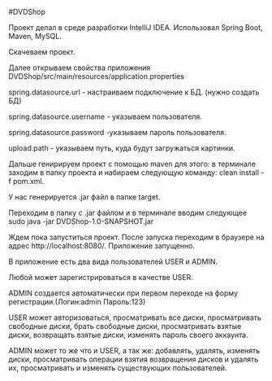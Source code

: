 #DVDShop

Проект делал в среде разработки IntelliJ IDEA. Использовал Spring Boot, Maven, MySQL.

Скачеваем проект.

Далее открываем свойства приложения DVDShop/src/main/resources/application.properties

spring.datasource.url - настраиваем подключение к БД. (нужно создать БД)

spring.datasource.username - указываем пользователя.

spring.datasource.password -указываем пароль пользователя.

upload.path - указываем путь, куда будут загружаться картинки.

Дальше генирируем проект с помощью maven для этого: в терминале заходим в папку проекта и набираем следующую команду: clean install -f pom.xml.

У нас генерируется .jar файл в папке target.

Переходим в папку с .jar файлом и в терминале вводим следующее sudo java -jar DVDShop-1.0-SNAPSHOT.jar

Ждем пока запуститься проект. После запуска переходим в браузере на адрес http://localhost:8080/. Приложение запущенно.

В приложение есть два вида пользователей USER и ADMIN.

Любой может зарегистрироваться в качестве USER.

ADMIN создается автоматически при первом переходе на форму регистрации.(Логин:admin Пароль:123)

USER может авторизоваться, просматривать все диски, просматривать свободные диски, брать свободные диски, просматривать взятые диски, возвращать взятые диски, изменять пароль своего аккаунта.

ADMIN может то же что и USER, а так же: добавлять, удалять, изменять диски, просматривать операции взятия возвращения дисков и удалять их, просматривать и изменять существующих пользователей.
